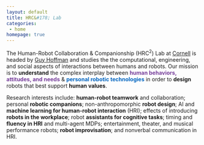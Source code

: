 ```yaml
---
layout: default
title: HRC&#178; Lab
categories:
 - home
homepage: true
---
```

The Human-Robot Collaboration &amp; Companionship (HRC<sup>2</sup>) Lab at [Cornell](http://cornell.edu) is headed by [Guy Hoffman](http://guyhoffman.com) and studies the the computational, engineering, and social aspects of interactions between humans and robots. 
Our mission is to **understand** the complex interplay between **<span style="color:#773F9B">human behaviors, attitudes, and needs</span>** &amp; **<span style="color:#0365C0">personal robotic technologies</span>** in order to **design** robots that best support **human values**.

Research interests include: **human-robot teamwork** and collaboration; personal **robotic companions**; non-anthropomorphic **robot design**; AI and **machine learning for human-robot interaction** (HRI); effects of introducing **robots in the workplace**; robot **assistants for cognitive tasks**; timing and **fluency in HRI** and multi-agent MDPs; entertainment, theater, and musical performance robots; **robot improvisation**; and nonverbal communication in HRI.

